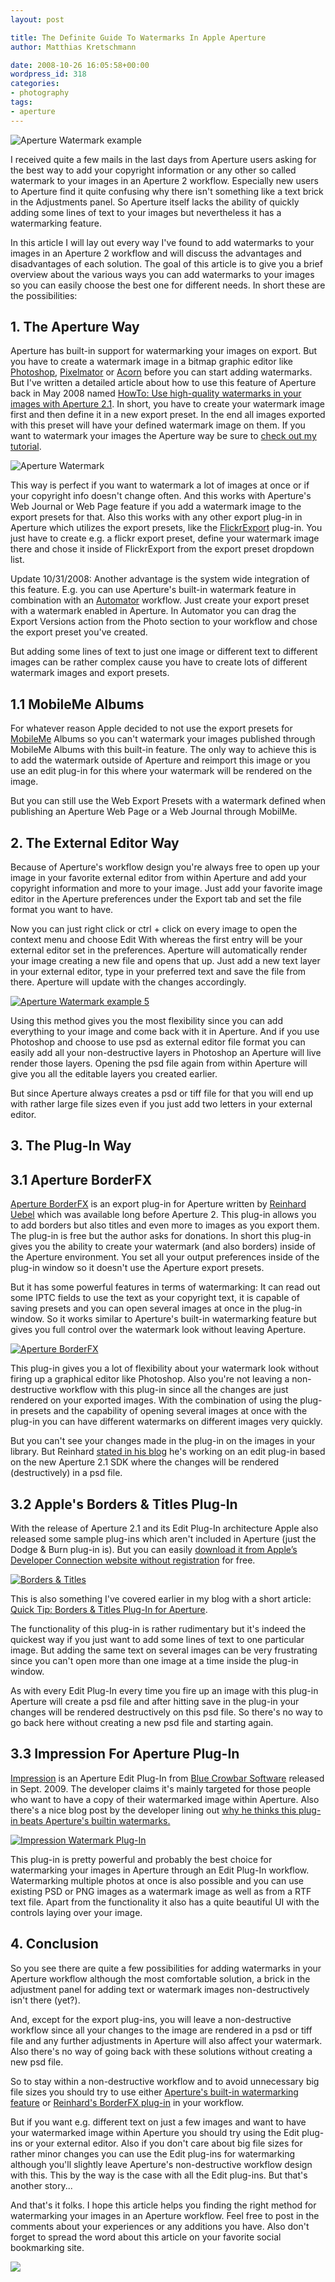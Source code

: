 ```yaml
---
layout: post

title: The Definite Guide To Watermarks In Apple Aperture
author: Matthias Kretschmann

date: 2008-10-26 16:05:58+00:00
wordpress_id: 318
categories:
- photography
tags:
- aperture
---
```


![Aperture Watermark example](/media/watermark_aperture_thumb.jpg)

I received quite a few mails in the last days from Aperture users asking for the best way to add your copyright information or any other so called watermark to your images in an Aperture 2 workflow. Especially new users to Aperture find it quite confusing why there isn't something like a text brick in the Adjustments panel. So Aperture itself lacks the ability of quickly adding some lines of text to your images but nevertheless it has a watermarking feature.

In this article I will lay out every way I've found to add watermarks to your images in an Aperture 2 workflow and will discuss the advantages and disadvantages of each solution. The goal of this article is to give you a brief overview about the various ways you can add watermarks to your images so you can easily choose the best one for different needs. In short these are the possibilities:

<!-- more -->


## 1. The Aperture Way

Aperture has built-in support for watermarking your images on export. But you have to create a watermark image in a bitmap graphic editor like [Photoshop](http://www.adobe.com/products/photoshop/photoshop/), [Pixelmator](http://www.pixelmator.com/) or [Acorn](http://flyingmeat.com/acorn/) before you can start adding watermarks. But I've written a detailed article about how to use this feature of Aperture back in May 2008 named [HowTo: Use high-quality watermarks in your images with Aperture 2.1](http://www.kremalicious.com/2008/05/high-quality-watermarks-with-aperture/). In short, you have to create your watermark image first and then define it in a new export preset. In the end all images exported with this preset will have your defined watermark image on them. If you want to watermark your images the Aperture way be sure to [check out my tutorial](http://www.kremalicious.com/2008/05/high-quality-watermarks-with-aperture/).

![Aperture Watermark](/media/watermark_8.png)

This way is perfect if you want to watermark a lot of images at once or if your copyright info doesn't change often. And this works with Aperture's Web Journal or Web Page feature if you add a watermark image to the export presets for that. Also this works with any other export plug-in in Aperture which utilizes the export presets, like the [FlickrExport](http://connectedflow.com/flickrexport/aperture/) plug-in. You just have to create e.g. a flickr export preset, define your watermark image there and chose it inside of FlickrExport from the export preset dropdown list.



Update 10/31/2008: Another advantage is the system wide integration of this feature. E.g. you can use Aperture's built-in watermark feature in combination with an [Automator](http://support.apple.com/kb/HT2488?locale=de_DE) workflow. Just create your export preset with a watermark enabled in Aperture. In Automator you can drag the Export Versions action from the Photo section to your workflow and chose the export preset you've created.

But adding some lines of text to just one image or different text to different images can be rather complex cause you have to create lots of different watermark images and export presets. 



## 1.1 MobileMe Albums



For whatever reason Apple decided to not use the export presets for [MobileMe](http://www.me.com/) Albums so you can't watermark your images published through MobileMe Albums with this built-in feature. The only way to achieve this is to add the watermark outside of Aperture and reimport this image or you use an edit plug-in for this where your watermark will be rendered on the image.

But you can still use the Web Export Presets with a watermark defined when publishing an Aperture Web Page or a Web Journal through MobilMe.



## 2. The External Editor Way



Because of Aperture's workflow design you're always free to open up your image in your favorite external editor from within Aperture and add your copyright information and more to your image. Just add your favorite image editor in the Aperture preferences under the Export tab and set the file format you want to have.

Now you can just right click or ctrl + click on every image to open the context menu and choose Edit With whereas the first entry will be your external editor set in the preferences. Aperture will automatically render your image creating a new file and opens that up. Just add a new text layer in your external editor, type in your preferred text and save the file from there. Aperture will update with the changes accordingly.

[![Aperture Watermark example 5](/media/watermark_5_thumb.png)](/media/watermark_5.png)



Using this method gives you the most flexibility since you can add everything to your image and come back with it in Aperture. And if you use Photoshop and choose to use psd as external editor file format you can easily add all your non-destructive layers in Photoshop an Aperture will live render those layers. Opening the psd file again from within Aperture will give you all the editable layers you created earlier.



But since Aperture always creates a psd or tiff file for that you will end up with rather large file sizes even if you just add two letters in your external editor.



## 3. The Plug-In Way





## 3.1 Aperture BorderFX



[Aperture BorderFX](http://web.mac.com/reinharduebel/BorderFX/) is an export plug-in for Aperture written by [Reinhard Uebel](http://web.mac.com/reinharduebel/) which was available long before Aperture 2. This plug-in allows you to add borders but also titles and even more to images as you export them. The plug-in is free but the author asks for donations. In short this plug-in gives you the ability to create your watermark (and also borders) inside of the Aperture environment. You set all your output preferences inside of the plug-in window so it doesn't use the Aperture export presets.

But it has some powerful features in terms of watermarking: It can read out some IPTC fields to use the text as your copyright text, it is capable of saving presets and you can open several images at once in the plug-in window. So it works similar to Aperture's built-in watermarking feature but gives you full control over the watermark look without leaving Aperture.

[![Aperture BorderFX](/media/aperture_borderfx_thumb.png)](/media/aperture_borderfx.png)



This plug-in gives you a lot of flexibility about your watermark look without firing up a graphical editor like Photoshop. Also you're not leaving a non-destructive workflow with this plug-in since all the changes are just rendered on your exported images. With the combination of using the plug-in presets  and the capability of opening several images at once with the plug-in you can have different watermarks on different images very quickly.



But you can't see your changes made in the plug-in on the images in your library. But Reinhard [stated in his blog](http://web.mac.com/reinharduebel/Site/Aperture_BorderFX_Blog/Entries/2008/8/26_BorderFX_Edit_Plug-in%2C_coming_soon..html) he's working on an edit plug-in based on the new Aperture 2.1 SDK where the changes will be rendered (destructively) in a psd file.



## 3.2 Apple's Borders & Titles Plug-In



With the release of Aperture 2.1 and its Edit Plug-In architecture Apple also released some sample plug-ins which aren't included in Aperture (just the Dodge & Burn plug-in is). But you can easily [download it from Apple’s Developer Connection website without registration](http://developer.apple.com/samplecode/BordersAndTitles/index.html) for free.

[![Borders & Titles](/media/aperture_bt_thumb.png)](/media/aperture_bt.png)



This is also something I've covered earlier in my blog with a short article: 
[Quick Tip: Borders & Titles Plug-In for Aperture](http://www.kremalicious.com/2008/06/quick-tip-borders-titles-plug-in-for-aperture/).



The functionality of this plug-in is rather rudimentary but it's indeed the quickest way if you just want to add some lines of text to one particular image. But adding the same text on several images can be very frustrating since you can't open more than one image at a time inside the plug-in window. 

As with every Edit Plug-In every time you fire up an image with this plug-in Aperture will create a psd file and after hitting save in the plug-in your changes will be rendered destructively on this psd file. So there's no way to go back here without creating a new psd file and starting again.



## 3.3 Impression For Aperture Plug-In



[Impression](http://www.bluecrowbar.com/software/impressionaperture/) is an Aperture Edit Plug-In from [Blue Crowbar Software](http://www.bluecrowbar.com) released in Sept. 2009. The developer claims it's mainly targeted for those people who want to have a copy of their watermarked image within Aperture. Also there's a nice blog post by the developer lining out [why he thinks this plug-in beats Aperture's builtin watermarks.](http://www.bluecrowbar.com/blog/posts/impression-for-aperture.html)

[![Impression Watermark Plug-In](/media/aperture-impression-thumb.png)](/media/aperture-impression.png)



This plug-in is pretty powerful and probably the best choice for watermarking your images in Aperture through an Edit Plug-In workflow. Watermarking multiple photos at once is also possible and you can use existing PSD or PNG images as a watermark image as well as from a RTF text file. Apart from the functionality it also has a quite beautiful UI with the controls laying over your image.





## 4. Conclusion



So you see there are quite a few possibilities for adding watermarks in your Aperture workflow although the most comfortable solution, a brick in the adjustment panel for adding text or watermark images non-destructively isn't there (yet?).

And, except for the export plug-ins, you will leave a non-destructive workflow since all your changes to the image are rendered in a psd or tiff file and any further adjustments in Aperture will also affect your watermark. Also there's no way of going back with these solutions without creating a new psd file.

So to stay within a non-destructive workflow and to avoid unnecessary big file sizes you should try to use either [Aperture's built-in watermarking feature](http://www.kremalicious.com/2008/05/high-quality-watermarks-with-aperture/) or [Reinhard's BorderFX plug-in](http://web.mac.com/reinharduebel/BorderFX/) in your workflow. 

But if you want e.g. different text on just a few images and want to have your watermarked image within Aperture you should try using the Edit plug-ins or your external editor. Also if you don't care about big file sizes for rather minor changes you can use the Edit plug-ins for watermarking although you'll slightly leave Aperture's non-destructive workflow design  with this. This by the way is the case with all the Edit plug-ins. But that's another story...

And that's it folks. I hope this article helps you finding the right method for watermarking your images in an Aperture workflow. Feel free to post in the comments about your experiences or any additions you have. Also don't forget to spread the word about this article on your favorite social bookmarking site.



![](http://vg01.met.vgwort.de/na/768d7564079144d180130b8051ef4b9a)
